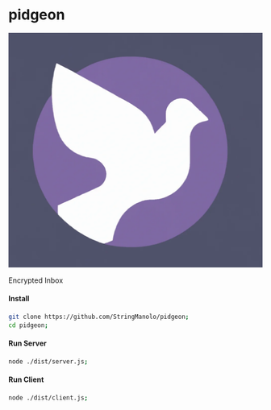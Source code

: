 # pidgeon

![Pidgeon image](https://raw.githubusercontent.com/StringManolo/pidgeon/de1c0aff66b71e9a4272676f6dfb85eef227184c/img/pidgeon.webp)

Encrypted Inbox

#### Install
```bash
git clone https://github.com/StringManolo/pidgeon;
cd pidgeon;
```

#### Run Server
```bash
node ./dist/server.js;
```

#### Run Client
```bash
node ./dist/client.js;
```

